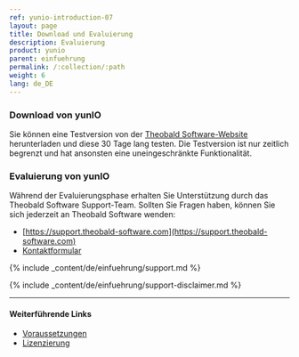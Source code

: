 ```yaml
---
ref: yunio-introduction-07
layout: page
title: Download und Evaluierung
description: Evaluierung
product: yunio
parent: einfuehrung
permalink: /:collection/:path
weight: 6
lang: de_DE
---
```


### Download von yunIO

Sie können eine Testversion von der [Theobald Software-Website](https://theobald-software.com/en/download-trial/) herunterladen und diese 30 Tage lang testen.
Die Testversion ist nur zeitlich begrenzt und hat ansonsten eine uneingeschränkte Funktionalität.

### Evaluierung von yunIO
Während der Evaluierungsphase erhalten Sie Unterstützung durch das Theobald Software Support-Team.
Sollten Sie Fragen haben, können Sie sich jederzeit an Theobald Software wenden: <br>
- [https://support.theobald-software.com](https://support.theobald-software.com)
- [Kontaktformular](https://theobald-software.com/en/contact/)

<!---
### Support
-->
{% include _content/de/einfuehrung/support.md %}

{% include _content/de/einfuehrung/support-disclaimer.md %}


****
#### Weiterführende Links
- [Voraussetzungen](./einfuehrung#systemvoraussetzungen)
- [Lizenzierung](./einfuehrung#lizenz)

